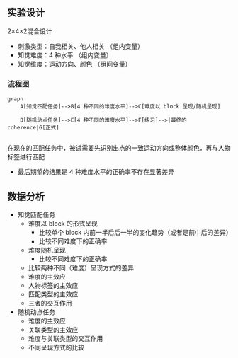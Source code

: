 ## 实验设计
2×4×2混合设计
- 刺激类型：自我相关、他人相关 （组内变量）
- 知觉难度：4 种水平 （组内变量）
- 知觉维度：运动方向、颜色 （组间变量）
### 流程图

```mermaid
graph 
    A[知觉匹配任务]-->B[4 种不同的难度水平]-->C[难度以 block 呈现/随机呈现] 

    D[随机动点任务]-->E[4 种不同的难度水平]-->F[练习]-->|最终的 coherence|G[正式]
    
```
在现在的匹配任务中，被试需要先识别出点的一致运动方向或整体颜色，再与人物标签进行匹配
- 最后期望的结果是 4 种难度水平的正确率不存在显著差异

## 数据分析

- 知觉匹配任务
  - 难度以 block 的形式呈现
    - 比较单个 block 内前一半后后一半的变化趋势（或者是前中后的差异）
    - 比较不同难度下的正确率
  - 难度随机呈现
    - 比较不同难度下的正确率
  - 比较两种不同（难度）呈现方式的差异
  - 难度的主效应
  - 人物标签的主效应
  - 匹配类型的主效应
  - 三者的交互作用
- 随机动点任务
  - 难度的主效应
  - 关联类型的主效应
  - 难度与关联类型的交互作用
  - 不同呈现方式的比较
